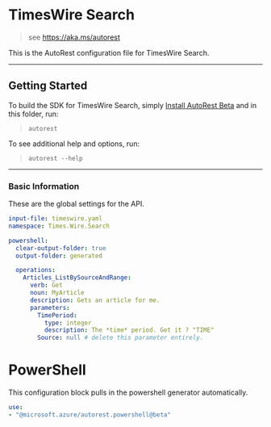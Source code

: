 # TimesWire Search

> see https://aka.ms/autorest

This is the AutoRest configuration file for TimesWire Search.

---
## Getting Started
To build the SDK for TimesWire Search, simply [Install AutoRest Beta](../../readme.md#installing) and in this folder, run:

> `autorest`

To see additional help and options, run:

> `autorest --help`
---

### Basic Information
These are the global settings for the  API.

``` yaml
input-file: timeswire.yaml
namespace: Times.Wire.Search

powershell:
  clear-output-folder: true
  output-folder: generated

  operations:
    Articles_ListBySourceAndRange:
      verb: Get
      noun: MyArticle
      description: Gets an article for me.
      parameters:
        TimePeriod:
          type: integer
          description: The *time* period. Get it ? "TIME"
        Source: null # delete this parameter entirely.
```

# PowerShell
This configuration block pulls in the powershell generator automatically. 

``` yaml
use:
- "@microsoft.azure/autorest.powershell@beta"

```

